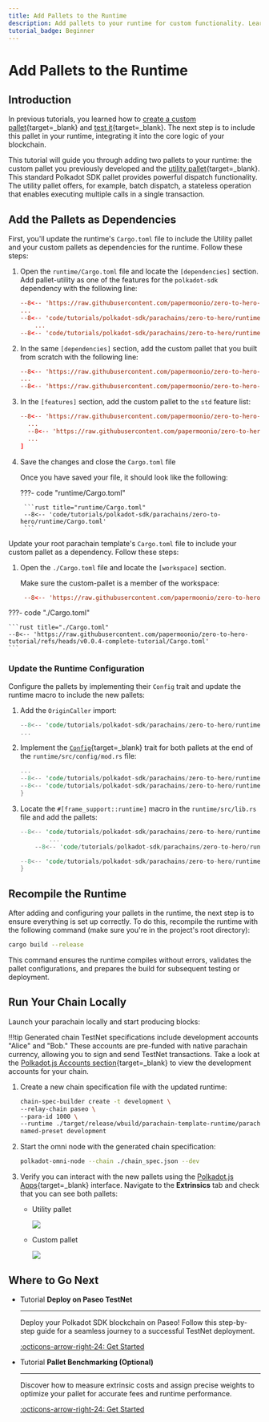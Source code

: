 ```yaml
---
title: Add Pallets to the Runtime
description: Add pallets to your runtime for custom functionality. Learn to configure and integrate pallets in Polkadot SDK-based blockchains.
tutorial_badge: Beginner
---
```


# Add Pallets to the Runtime

## Introduction

In previous tutorials, you learned how to [create a custom pallet](/tutorials/polkadot-sdk/parachains/zero-to-hero/build-custom-pallet/){target=\_blank} and [test it](/tutorials/polkadot-sdk/parachains/zero-to-hero/pallet-unit-testing/){target=\_blank}. The next step is to include this pallet in your runtime, integrating it into the core logic of your blockchain.

This tutorial will guide you through adding two pallets to your runtime: the custom pallet you previously developed and the [utility pallet](https://paritytech.github.io/polkadot-sdk/master/pallet_utility/index.html){target=\_blank}. This standard Polkadot SDK pallet provides powerful dispatch functionality. The utility pallet offers, for example, batch dispatch, a stateless operation that enables executing multiple calls in a single transaction.

## Add the Pallets as Dependencies

First, you'll update the runtime's `Cargo.toml` file to include the Utility pallet and your custom pallets as dependencies for the runtime. Follow these steps:

1. Open the `runtime/Cargo.toml` file and locate the `[dependencies]` section. Add pallet-utility as one of the features for the `polkadot-sdk` dependency with the following line:

    ```toml hl_lines="4" title="runtime/Cargo.toml"
    --8<-- 'https://raw.githubusercontent.com/papermoonio/zero-to-hero-tutorial/refs/heads/v0.0.4-complete-tutorial/runtime/Cargo.toml:19:19'
    ...
    --8<-- 'code/tutorials/polkadot-sdk/parachains/zero-to-hero/runtime/Cargo.toml:26:27'
        ...
    --8<-- 'code/tutorials/polkadot-sdk/parachains/zero-to-hero/runtime/Cargo.toml:55:55'
    ```

2. In the same `[dependencies]` section, add the custom pallet that you built from scratch with the following line:

    ```toml hl_lines="3" title="Cargo.toml"
    --8<-- 'https://raw.githubusercontent.com/papermoonio/zero-to-hero-tutorial/refs/heads/v0.0.4-complete-tutorial/runtime/Cargo.toml:19:19'
    ...
    --8<-- 'https://raw.githubusercontent.com/papermoonio/zero-to-hero-tutorial/refs/heads/v0.0.4-complete-tutorial/runtime/Cargo.toml:30:30'
    ```

3. In the `[features]` section, add the custom pallet to the `std` feature list:

    ```toml hl_lines="5" title="Cargo.toml"
    --8<-- 'https://raw.githubusercontent.com/papermoonio/zero-to-hero-tutorial/refs/heads/v0.0.4-complete-tutorial/runtime/Cargo.toml:32:34'
      ...
      --8<-- 'https://raw.githubusercontent.com/papermoonio/zero-to-hero-tutorial/refs/heads/v0.0.4-complete-tutorial/runtime/Cargo.toml:43:43'
      ...
    ]
    ```

3. Save the changes and close the `Cargo.toml` file

    Once you have saved your file, it should look like the following:

    ???- code "runtime/Cargo.toml"
        
        ```rust title="runtime/Cargo.toml"
        --8<-- 'code/tutorials/polkadot-sdk/parachains/zero-to-hero/runtime/Cargo.toml'
        ```

Update your root parachain template's `Cargo.toml` file to include your custom pallet as a dependency. Follow these steps:

1. Open the `./Cargo.toml` file and locate the `[workspace]` section. 
    
    Make sure the custom-pallet is a member of the workspace:

    ```toml hl_lines="4" title="Cargo.toml"
     --8<-- 'https://raw.githubusercontent.com/papermoonio/zero-to-hero-tutorial/refs/heads/v0.0.4-complete-tutorial/Cargo.toml:8:14'
    ```

???- code "./Cargo.toml"

    ```rust title="./Cargo.toml"
    --8<-- 'https://raw.githubusercontent.com/papermoonio/zero-to-hero-tutorial/refs/heads/v0.0.4-complete-tutorial/Cargo.toml'
    ```


### Update the Runtime Configuration

Configure the pallets by implementing their `Config` trait and update the runtime macro to include the new pallets:

1. Add the `OriginCaller` import:

    ```rust title="mod.rs" hl_lines="8"
    --8<-- 'code/tutorials/polkadot-sdk/parachains/zero-to-hero/runtime/src/configs/mod.rs:59:60'
    ...
    ```

2. Implement the [`Config`](https://paritytech.github.io/polkadot-sdk/master/pallet_utility/pallet/trait.Config.html){target=\_blank} trait for both pallets at the end of the `runtime/src/config/mod.rs` file:

    ```rust title="mod.rs" hl_lines="8-25"
    ...
    --8<-- 'code/tutorials/polkadot-sdk/parachains/zero-to-hero/runtime/src/configs/mod.rs:320:332'
    --8<-- 'code/tutorials/polkadot-sdk/parachains/zero-to-hero/runtime/src/configs/mod.rs:334:342'
    }
    ```

3. Locate the `#[frame_support::runtime]` macro in the `runtime/src/lib.rs` file and add the pallets:

    ```rust hl_lines="9-14" title="lib.rs"
    --8<-- 'code/tutorials/polkadot-sdk/parachains/zero-to-hero/runtime/src/lib.rs:256:259'
            ...
        --8<-- 'code/tutorials/polkadot-sdk/parachains/zero-to-hero/runtime/src/lib.rs:270:271'

    --8<-- 'code/tutorials/polkadot-sdk/parachains/zero-to-hero/runtime/src/lib.rs:320:324'
    }
    ```

## Recompile the Runtime

After adding and configuring your pallets in the runtime, the next step is to ensure everything is set up correctly. To do this, recompile the runtime with the following command (make sure you're in the project's root directory):

```bash
cargo build --release
```

This command ensures the runtime compiles without errors, validates the pallet configurations, and prepares the build for subsequent testing or deployment.

## Run Your Chain Locally

Launch your parachain locally and start producing blocks:

!!!tip
    Generated chain TestNet specifications include development accounts "Alice" and "Bob." These accounts are pre-funded with native parachain currency, allowing you to sign and send TestNet transactions. Take a look at the [Polkadot.js Accounts section](https://polkadot.js.org/apps/#/accounts){target=\_blank} to view the development accounts for your chain.

1. Create a new chain specification file with the updated runtime:

    ```bash
    chain-spec-builder create -t development \
    --relay-chain paseo \
    --para-id 1000 \
    --runtime ./target/release/wbuild/parachain-template-runtime/parachain_template_runtime.compact.compressed.wasm \
    named-preset development
    ```

2. Start the omni node with the generated chain specification:

    ```bash
    polkadot-omni-node --chain ./chain_spec.json --dev
    ```

3. Verify you can interact with the new pallets using the [Polkadot.js Apps](https://polkadot.js.org/apps/?rpc=ws%3A%2F%2F127.0.0.1%3A9944#/extrinsics){target=\_blank} interface. Navigate to the **Extrinsics** tab and check that you can see both pallets:
    - Utility pallet

        ![](/images/tutorials/polkadot-sdk/parachains/zero-to-hero/add-pallets-to-runtime/add-pallets-to-runtime-1.webp)
    

    - Custom pallet

        ![](/images/tutorials/polkadot-sdk/parachains/zero-to-hero/add-pallets-to-runtime/add-pallets-to-runtime-2.webp)

## Where to Go Next

<div class="grid cards" markdown>

-   <span class="badge tutorial">Tutorial</span> __Deploy on Paseo TestNet__

    ---

    Deploy your Polkadot SDK blockchain on Paseo! Follow this step-by-step guide for a seamless journey to a successful TestNet deployment.

    [:octicons-arrow-right-24: Get Started](/tutorials/polkadot-sdk/parachains/zero-to-hero/deploy-to-testnet/)

-   <span class="badge tutorial">Tutorial</span> __Pallet Benchmarking (Optional)__

    ---

    Discover how to measure extrinsic costs and assign precise weights to optimize your pallet for accurate fees and runtime performance.

    [:octicons-arrow-right-24: Get Started](/tutorials/polkadot-sdk/parachains/zero-to-hero/pallet-benchmarking/)

</div>
